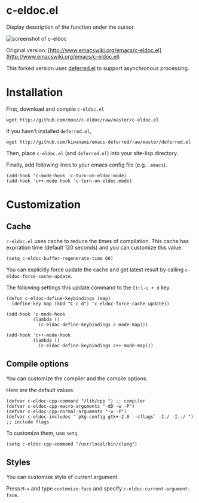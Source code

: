 c-eldoc.el
==========

Display description of the function under the cursor.

![screenshot of c-eldoc](http://github.com/mooz/c-eldoc/raw/master/images/screenshot.png "Display prototypes for the function under the cursor")

Original version: [http://www.emacswiki.org/emacs/c-eldoc.el](http://www.emacswiki.org/emacs/c-eldoc.el)

This forked version uses [deferred.el](http://github.com/kiwanami/emacs-deferred "emacs-deferred") to support asynchronous processing.

Installation
============

First, download and compile `c-eldoc.el`

    wget http://github.com/mooz/c-eldoc/raw/master/c-eldoc.el

If you havn't installed `deferred.el`,

    wget http://github.com/kiwanami/emacs-deferred/raw/master/deferred.el

Then, place `c-eldoc.el` (and `deferred.el`) into your site-lisp directory.

Finally, add following lines to your emacs config file (e.g. `.emacs`).

    (add-hook 'c-mode-hook 'c-turn-on-eldoc-mode)
    (add-hook 'c++-mode-hook 'c-turn-on-eldoc-mode)

Customization
=============

Cache
-----

`c-eldoc.el` uses cache to reduce the times of compilation. This cache has expiration time (default 120 seconds) and you can customize this value.

    (setq c-eldoc-buffer-regenerate-time 60)

You can explicitly force update the cache and get latest result by calling `c-eldoc-force-cache-update`.

The following settings this update command to the `Ctrl-c + d` key.

    (defun c-eldoc-define-keybindings (map)
      (define-key map (kbd "C-c d") 'c-eldoc-force-cache-update))
    
    (add-hook 'c-mode-hook
              (lambda ()
                (c-eldoc-define-keybindings c-mode-map)))
    
    (add-hook 'c++-mode-hook
              (lambda ()
                (c-eldoc-define-keybindings c++-mode-map)))

Compile options
---------------

You can customize the compiler and the compile options.

Here are the default values.

    (defvar c-eldoc-cpp-command "/lib/cpp ") ;; compiler
    (defvar c-eldoc-cpp-macro-arguments "-dD -w -P")
    (defvar c-eldoc-cpp-normal-arguments "-w -P")
    (defvar c-eldoc-includes "`pkg-config gtk+-2.0 --cflags` -I./ -I../ ") ;; include flags

To customize them, use `setq`.

    (setq c-eldoc-cpp-command "/usr/local/bin/clang")

Styles
-----------------------------

You can customize style of current argument.

Press `M-x` and type `customize-face` and specify `c-eldoc-current-argument-face`.
